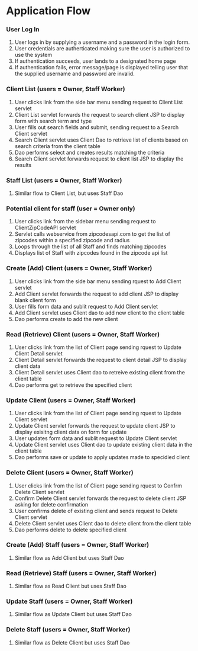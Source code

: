 # Application Flow

### User Log In
1. User logs in by supplying a username and a password in the login form.
1. User credentials are autherticated making sure the user is authorized to use the system
1. If authentication succeeds, user lands to a designated home page
1. If authentication fails, error message/page is displayed telling user that the supplied username and password are invalid.

### Client List (users = Owner, Staff Worker)
1. User clicks link from the side bar menu sending request to Client List servlet 
1. Client List servlet forwards the request to search client JSP to display form with search term and type
1. User fills out search fields and submit, sending request to a Search Client servlet  
1. Search Client servlet uses Client Dao to retrieve list of clients based on search criteria from the client table
1. Dao performs select and creates results matching the criteria
1. Search Client servlet forwards request to client list JSP to display the results  

### Staff List  (users = Owner, Staff Worker)
1. Similar flow to Client List, but uses Staff Dao

### Potential client for staff (user = Owner only)
1. User clicks link from the sidebar menu sending request to ClientZipCodeAPI servlet 
1. Servlet calls webservice from zipcodesapi.com to get the list of zipcodes within a specified zipcode and radius
1. Loops through the list of all Staff and finds matching zipcodes
1. Displays list of Staff with zipcodes found in the zipcode api list

### Create (Add) Client  (users = Owner, Staff Worker)
1. User clicks link from the side bar menu sending rquest to Add Client servlet
1. Add Client servlet forwards the request to add client JSP to display blank client form
1. User fills form data and sublit request to Add Client servlet
1. Add Client servlet uses Client dao to add new client to the client table
1. Dao performs create to add the new client

### Read (Retrieve) Client  (users = Owner, Staff Worker)
1. User clicks link from the list of Client page sending rquest to Update Client Detail servlet
1. Client Detail servlet forwards the request to client detail JSP to display client data
1. Client Detail servlet uses Client dao to retreive existing client from the client table
1. Dao performs get to retrieve the specified client

### Update Client  (users = Owner, Staff Worker)
1. User clicks link from the list of Client page sending rquest to Update Client servlet
1. Update Client servlet forwards the request to update client JSP to display exisitng client data on form for update
1. User updates form data and sublit request to Update Client servlet
1. Update Client servlet uses Client dao to update existing client data in the client table
1. Dao performs save or update to apply updates made to specidied client

### Delete Client  (users = Owner, Staff Worker)
1. User clicks link from the list of Client page sending rquest to Confrm Delete Client servlet
1. Confirm Delete Client servlet forwards the request to delete client JSP asking for delete confirmation
1. User confirms delete of existing client and sends request to Delete Client servlet
1. Delete Client servlet uses Client dao to delete client from the client table
1. Dao performs delete to delete specified client

### Create (Add) Staff  (users = Owner, Staff Worker)
1. Similar flow as Add Client but uses Staff Dao

### Read (Retrieve)  Staff  (users = Owner, Staff Worker)
1. Similar flow as Read Client but uses Staff Dao

### Update Staff  (users = Owner, Staff Worker)
1. Similar flow as Update Client but uses Staff Dao

### Delete Staff  (users = Owner, Staff Worker)
1. Similar flow as Delete Client but uses Staff Dao
